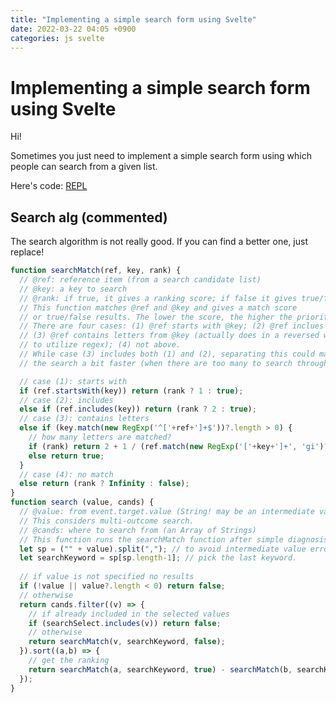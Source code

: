 ```yaml
---
title: "Implementing a simple search form using Svelte"
date: 2022-03-22 04:05 +0900
categories: js svelte
---
```


# Implementing a simple search form using Svelte

Hi!

Sometimes you just need to implement a simple search form using which people can search from a given list.

Here's code:
[REPL](https://svelte.dev/repl/9af1ab3784b6486b8d3b71fffd007070?version=3.46.4)

## Search alg (commented)
The search algorithm is not really good. If you can find a better one, just replace!

```js
function searchMatch(ref, key, rank) {
  // @ref: reference item (from a search candidate list)
  // @key: a key to search
  // @rank: if true, it gives a ranking score; if false it gives true/false.
  // This function matches @ref and @key and gives a match score
  // or true/false results. The lower the score, the higher the priority.
  // There are four cases: (1) @ref starts with @key; (2) @ref inclues @key;
  // (3) @ref contains letters from @key (actually does in a reversed way 
  // to utilize regex); (4) not above.
  // While case (3) includes both (1) and (2), separating this could make 
  // the search a bit faster (when there are too many to search through).

  // case (1): starts with
  if (ref.startsWith(key)) return (rank ? 1 : true); 
  // case (2): includes
  else if (ref.includes(key)) return (rank ? 2 : true);
  // case (3): contains letters
  else if (key.match(new RegExp('^['+ref+']+$'))?.length > 0) {
    // how many letters are matched?
    if (rank) return 2 + 1 / (ref.match(new RegExp('['+key+']+', 'gi')?.reduce((c,a) => a + c.length, 0)) || 1);
    else return true;
  }
  // case (4): no match
  else return (rank ? Infinity : false);
}
function search (value, cands) {
  // @value: from event.target.value (String! may be an intermediate value)
  // This considers multi-outcome search.
  // @cands: where to search from (an Array of Strings)
  // This function runs the searchMatch function after simple diagnosis
  let sp = ("" + value).split(","); // to avoid intermediate value error
  let searchKeyword = sp[sp.length-1]; // pick the last keyword.
  
  // if value is not specified no results
  if (!value || value?.length < 0) return false; 
  // otherwise
  return cands.filter((v) => {
    // if already included in the selected values
    if (searchSelect.includes(v)) return false;
    // otherwise
    return searchMatch(v, searchKeyword, false);
  }).sort((a,b) => {
    // get the ranking
    return searchMatch(a, searchKeyword, true) - searchMatch(b, searchKeyword, true);
  });
}
```


